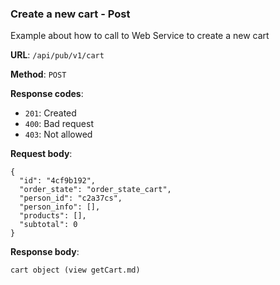### Create a new cart - Post

Example about how to call to Web Service to create a new cart

**URL**: `/api/pub/v1/cart`

**Method**: `POST`

**Response codes**:
* `201`: Created
* `400`: Bad request
* `403`: Not allowed

**Request body**:

```
{
  "id": "4cf9b192",
  "order_state": "order_state_cart",
  "person_id": "c2a37cs",
  "person_info": [],
  "products": [],
  "subtotal": 0
}
```


**Response body**:
```
cart object (view getCart.md)
```


